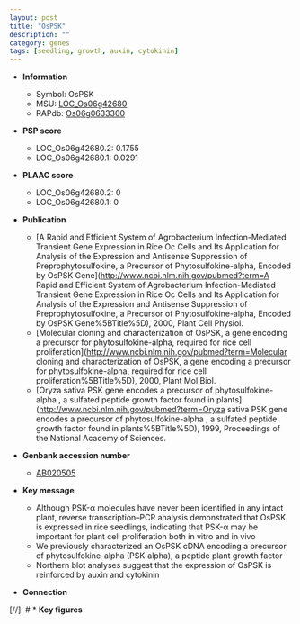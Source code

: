 ```yaml
---
layout: post
title: "OsPSK"
description: ""
category: genes
tags: [seedling, growth, auxin, cytokinin]
---
```


* **Information**  
    + Symbol: OsPSK  
    + MSU: [LOC_Os06g42680](http://rice.plantbiology.msu.edu/cgi-bin/ORF_infopage.cgi?orf=LOC_Os06g42680)  
    + RAPdb: [Os06g0633300](http://rapdb.dna.affrc.go.jp/viewer/gbrowse_details/irgsp1?name=Os06g0633300)  

* **PSP score**  
    + LOC_Os06g42680.2: 0.1755 
    + LOC_Os06g42680.1: 0.0291 

* **PLAAC score**  
    + LOC_Os06g42680.2: 0 
    + LOC_Os06g42680.1: 0 

* **Publication**  
    + [A Rapid and Efficient System of Agrobacterium Infection-Mediated Transient Gene Expression in Rice Oc Cells and Its Application for Analysis of the Expression and Antisense Suppression of Preprophytosulfokine, a Precursor of Phytosulfokine-alpha, Encoded by OsPSK Gene](http://www.ncbi.nlm.nih.gov/pubmed?term=A Rapid and Efficient System of Agrobacterium Infection-Mediated Transient Gene Expression in Rice Oc Cells and Its Application for Analysis of the Expression and Antisense Suppression of Preprophytosulfokine, a Precursor of Phytosulfokine-alpha, Encoded by OsPSK Gene%5BTitle%5D), 2000, Plant Cell Physiol.
    + [Molecular cloning and characterization of OsPSK, a gene encoding a precursor for phytosulfokine-alpha, required for rice cell proliferation](http://www.ncbi.nlm.nih.gov/pubmed?term=Molecular cloning and characterization of OsPSK, a gene encoding a precursor for phytosulfokine-alpha, required for rice cell proliferation%5BTitle%5D), 2000, Plant Mol Biol.
    + [Oryza sativa PSK gene encodes a precursor of phytosulfokine-alpha , a sulfated peptide growth factor found in plants](http://www.ncbi.nlm.nih.gov/pubmed?term=Oryza sativa PSK gene encodes a precursor of phytosulfokine-alpha , a sulfated peptide growth factor found in plants%5BTitle%5D), 1999, Proceedings of the National Academy of Sciences.

* **Genbank accession number**  
    + [AB020505](http://www.ncbi.nlm.nih.gov/nuccore/AB020505)

* **Key message**  
    + Although PSK-α molecules have never been identified in any intact plant, reverse transcription–PCR analysis demonstrated that OsPSK is expressed in rice seedlings, indicating that PSK-α may be important for plant cell proliferation both in vitro and in vivo
    + We previously characterized an OsPSK cDNA encoding a precursor of phytosulfokine-alpha (PSK-alpha), a peptide plant growth factor
    + Northern blot analyses suggest that the expression of OsPSK is reinforced by auxin and cytokinin

* **Connection**  

[//]: # * **Key figures**  


